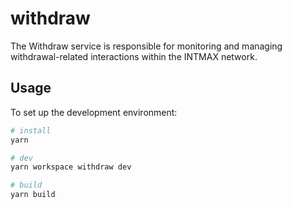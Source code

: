 # withdraw

The Withdraw service is responsible for monitoring and managing withdrawal-related interactions within the INTMAX network.

## Usage

To set up the development environment:

```bash
# install
yarn

# dev
yarn workspace withdraw dev

# build
yarn build
```
